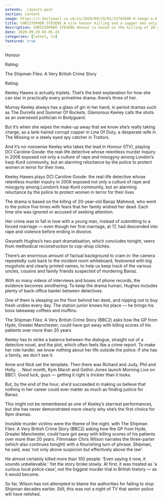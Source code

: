 ```yaml
---
extends: _layouts.post
section: content
image: https://i.dailymail.co.uk/1s/2020/09/29/01/33743696-0-image-a-4_1601340855527.jpg 
title: CHRISTOPHER STEVENS A vile honour killing and a copper who only steely Keeley could play  
description: CHRISTOPHER STEVENS Honour is based on the killing of 20-year-old Banaz Mahmod, who went to the police five times with fears that her family wished her dead. 
date: 2020-09-29-02-05-43 
categories: [latest, tv] 
featured: true 
--- 
```

Honour

Rating: 

The Shipman Files: A Very British Crime Story 

Rating: 

Keeley Hawes is actually triplets. That’s the best explanation for how she can star in practically every primetime drama: there’s three of her.

Mumsy Keeley always has a glass of gin in her hand, in period dramas such as The Durrells and Summer Of Rockets. Glamorous Keeley calls the shots as an oversexed politician in Bodyguard.

But it’s when she wipes the make-up away that we know she’s really taking charge, as a lank-haired corrupt copper in Line Of Duty, a desperate wife in The Missing or a steely eyed spy catcher in Traitors.

And it’s no-nonsense Keeley who takes the lead in Honour (ITV), playing DCI Caroline Goode: the real-life detective whose relentless murder inquiry in 2006 exposed not only a culture of rape and misogyny among London’s Iraqi-Kurd community, but an alarming reluctance by the police to protect women in terror for their lives.

Keeley Hawes plays DCI Caroline Goode: the real-life detective whose relentless murder inquiry in 2006 exposed not only a culture of rape and misogyny among London’s Iraqi-Kurd community, but an alarming reluctance by the police to protect women in terror for their lives

The drama is based on the killing of 20-year-old Banaz Mahmod, who went to the police five times with fears that her family wished her dead. Each time she was ignored or accused of seeking attention.

Her crime was to fall in love with a young man, instead of submitting to a forced marriage — even though her first marriage, at 17, had descended into rape and violence before ending in divorce.

Gwyneth Hughes’s two-part dramatisation, which concludes tonight, veers from methodical reconstruction to cop-shop clichés.

There’s an enormous amount of factual background to cram in: the camera repeatedly cuts back to the incident room whiteboard, festooned with big mugshots and clearly printed names, to help us keep track of the various uncles, cousins and family friends suspected of murdering Banaz.

With so many videos of interviews and boxes of phone records, the evidence becomes smothering. To keep the drama human, Hughes includes plenty of back-office banter between detectives.

One of them is sleeping on the floor behind her desk, and nipping out to buy fresh undies every day. The station junior knows his place — he brings his boss takeaway coffees and muffins.

The Shipman Files: A Very British Crime Story (BBC2) asks how the GP from Hyde, Greater Manchester, could have got away with killing scores of his patients over more than 20 years

Keeley has to strike a balance between the dialogue, straight out of a detective novel, and the plot, which often feels like a crime report. To make her role harder, we know nothing about her life outside the police: if she has a family, we don’t see it.

Anne and Nick set the template. Then there was Richard and Judy, Phil and Holly. . . Next month, Kym Marsh and Gethin Jones launch Morning Live on BBC1. Good luck, guys — getting it right is trickier than it looks. 

But, by the end of the hour, she’d succeeded in making us believe that nothing in her career could ever matter as much as finding justice for Banaz.

This might not be remembered as one of Keeley’s starriest performances, but she has never demonstrated more clearly why she’s the first choice for 9pm dramas.

Invisible murder victims were the theme of the night, with The Shipman Files: A Very British Crime Story (BBC2) asking how the GP from Hyde, Greater Manchester, could have got away with killing scores of his patients over more than 20 years. Filmmaker Chris Wilson narrates the three-parter (which also continues tonight) with a flourishing turn of phrase. Shipman, he said, was ‘not only above suspicion but effectively above the law’.

He almost certainly killed more than 100 people: ‘Even saying it now, it sounds unbelievable.’ Yet the story broke slowly. At first, it was treated as ‘a curious local police case’, not the biggest murder trial in British history — as it would become.

So far, Wilson has not attempted to blame the authorities for failing to stop Shipman decades earlier. Still, this was not a night of TV that senior police will have relished.

